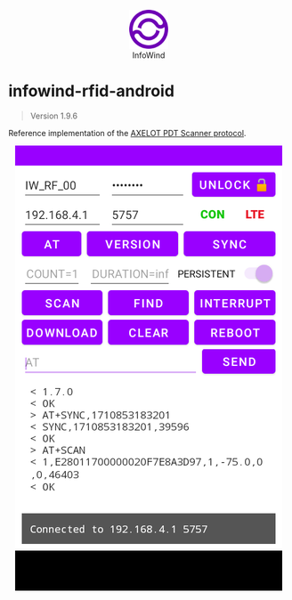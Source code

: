 <p align="center"><a href="https://info-wind.ru/"><img width="70" src="./infowind.svg"></a><br>InfoWind</p>

# infowind-rfid-android
> Version 1.9.6

Reference implementation of the [AXELOT PDT Scanner protocol](https://github.com/info-wind/infowind-rfid-android/blob/main/PROTOCOL.md).

<p align="center"><img height="800px" src="./screenshot.png"></p>

